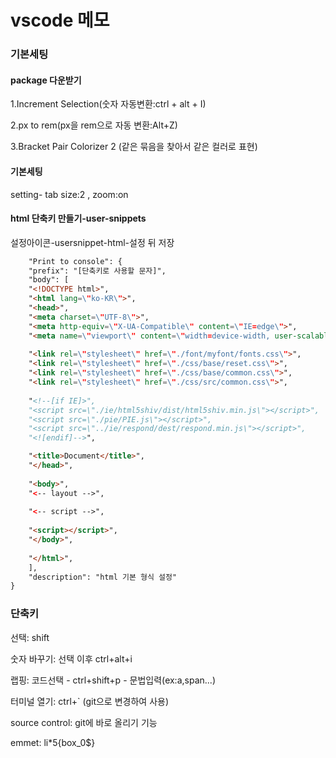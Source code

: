 # vscode 메모

###  기본세팅

#### package 다운받기

1.Increment Selection(숫자 자동변환:ctrl + alt + I)

2.px to rem(px을 rem으로 자동 변환:Alt+Z)

3.Bracket Pair Colorizer 2 (같은 묶음을 찾아서 같은 컬러로 표현)

#### 기본세팅

setting- tab size:2 , zoom:on

#### html 단축키 만들기-user-snippets

설정아이콘-usersnippet-html-설정 뒤 저장

``` html
    "Print to console": {
    "prefix": "[단축키로 사용할 문자]",
    "body": [
    "<!DOCTYPE html>",
    "<html lang=\"ko-KR\">",
    "<head>",
    "<meta charset=\"UTF-8\">",
    "<meta http-equiv=\"X-UA-Compatible\" content=\"IE=edge\">",
    "<meta name=\"viewport\" content=\"width=device-width, user-scalable=yes, initial-scale=1.0, maximum-scale=3.0, minimum-scale=0.5\">",
        
    "<link rel=\"stylesheet\" href=\"./font/myfont/fonts.css\">",
    "<link rel=\"stylesheet\" href=\"./css/base/reset.css\">",
    "<link rel=\"stylesheet\" href=\"./css/base/common.css\">",
    "<link rel=\"stylesheet\" href=\"./css/src/common.css\">",
        
    "<!--[if IE]>",
    "<script src=\"./ie/html5shiv/dist/html5shiv.min.js\"></script>",
    "<script src=\"./pie/PIE.js\"></script>",
    "<script src=\"../ie/respond/dest/respond.min.js\"></script>",
    "<![endif]-->",

    "<title>Document</title>",
    "</head>",
        
    "<body>",
    "<-- layout -->",
        
    "<-- script -->",
        
    "<script></script>",
    "</body>",
        
    "</html>",
    ],
    "description": "html 기본 형식 설정"
}
```



### 단축키

선택: shift

숫자 바꾸기: 선택 이후 ctrl+alt+i

랩핑: 코드선택 - ctrl+shift+p - 문법입력(ex:a,span...)

터미널 열기: ctrl+`  (git으로 변경하여 사용)

source control: git에 바로 올리기 기능

emmet: li*5{box_0$}